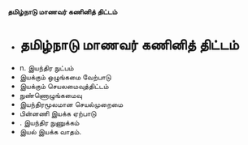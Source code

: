 **தமிழ்நாடு மாணவர் கணினித் திட்டம்**
- # தமிழ்நாடு மாணவர் கணினித் திட்டம்
- n. இயந்திர நுட்பம்
- இயக்கும் ஒழுங்கமை வேற்பாடு
- இயக்கும் செயலமைவுத்திட்டம்
- நுண்ணொழுங்கமைவு
- இயந்திரமூலமான செயல்முறைமை
- பின்னணி இயக்க ஏற்பாடு
- . இயந்திர நுணுக்கம்
- இயல் இயக்க வாதம்.

